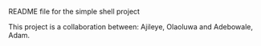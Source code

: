 README file for the simple shell project

This project is a collaboration between:
Ajileye, Olaoluwa
and
Adebowale, Adam.
